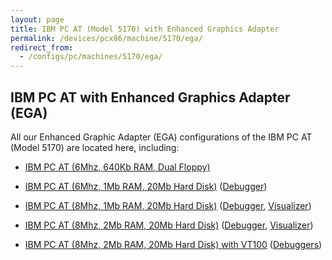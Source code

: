 ```yaml
---
layout: page
title: IBM PC AT (Model 5170) with Enhanced Graphics Adapter
permalink: /devices/pcx86/machine/5170/ega/
redirect_from:
  - /configs/pc/machines/5170/ega/
---
```


IBM PC AT with Enhanced Graphics Adapter (EGA)
----------------------------------------------

All our Enhanced Graphic Adapter (EGA) configurations of the IBM PC AT (Model 5170) are located here, including:

* [IBM PC AT (6Mhz, 640Kb RAM, Dual Floppy)](/devices/pcx86/machine/5170/ega/640kb/)

* [IBM PC AT (6Mhz, 1Mb RAM, 20Mb Hard Disk)](/devices/pcx86/machine/5170/ega/1152kb/rev1/) ([Debugger](/devices/pcx86/machine/5170/ega/1152kb/rev1/debugger/))
* [IBM PC AT (8Mhz, 1Mb RAM, 20Mb Hard Disk)](/devices/pcx86/machine/5170/ega/1152kb/rev3/) ([Debugger](/devices/pcx86/machine/5170/ega/1152kb/rev3/debugger/), [Visualizer](/devices/pcx86/machine/5170/ega/1152kb/rev3/debugger/visual/))

* [IBM PC AT (8Mhz, 2Mb RAM, 20Mb Hard Disk)](/devices/pcx86/machine/5170/ega/2048kb/rev3/) ([Debugger](/devices/pcx86/machine/5170/ega/2048kb/rev3/debugger/), [Visualizer](/devices/pcx86/machine/5170/ega/2048kb/rev3/debugger/visual/))
* [IBM PC AT (8Mhz, 2Mb RAM, 20Mb Hard Disk) with VT100](/devices/pcx86/machine/5170/ega/2048kb/rev3/vt100/) ([Debuggers](/devices/pcx86/machine/5170/ega/2048kb/rev3/debugger/vt100/))
